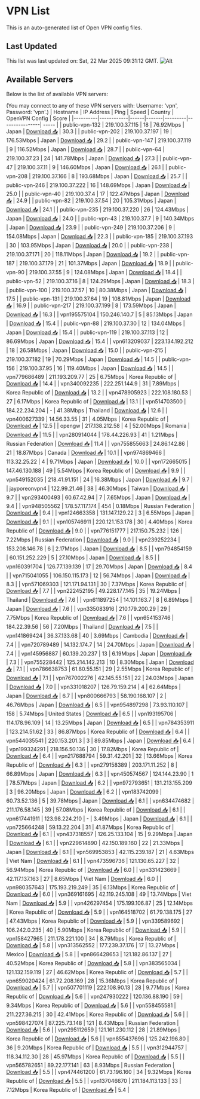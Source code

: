 # VPN List

This is an auto-generated list of Open VPN config files.

## Last Updated

This list was last updated on: Sat, 22 Mar 2025 09:31:12 GMT.
![Alt](https://repobeats.axiom.co/api/embed/186b98318ef1479477931607c1ad7d823f12451f.svg "Repobeats analytics image")

## Available Servers

Below is the list of available VPN servers:

(You may connect to any of these VPN servers with: Username: 'vpn', Password: 'vpn'.)
| Hostname | IP Address | Ping | Speed | Country | OpenVPN Config | Score |
|----------|------------|------|-------|---------|----------------| ----- |
| public-vpn-132 | 219.100.37.115 | 18 | 76.92Mbps | Japan | [Download 📥](./configs/server_0_JP.ovpn) | 30.3 |
| public-vpn-202 | 219.100.37.197 | 19 | 176.53Mbps | Japan | [Download 📥](./configs/server_1_JP.ovpn) | 29.2 |
| public-vpn-147 | 219.100.37.119 | 9 | 116.52Mbps | Japan | [Download 📥](./configs/server_2_JP.ovpn) | 28.7 |
| public-vpn-64 | 219.100.37.23 | 24 | 141.78Mbps | Japan | [Download 📥](./configs/server_3_JP.ovpn) | 27.3 |
| public-vpn-47 | 219.100.37.11 | 9 | 146.60Mbps | Japan | [Download 📥](./configs/server_4_JP.ovpn) | 26.1 |
| public-vpn-208 | 219.100.37.166 | 8 | 193.68Mbps | Japan | [Download 📥](./configs/server_5_JP.ovpn) | 25.7 |
| public-vpn-246 | 219.100.37.222 | 16 | 148.69Mbps | Japan | [Download 📥](./configs/server_6_JP.ovpn) | 25.0 |
| public-vpn-40 | 219.100.37.4 | 17 | 122.47Mbps | Japan | [Download 📥](./configs/server_7_JP.ovpn) | 24.9 |
| public-vpn-82 | 219.100.37.54 | 20 | 105.31Mbps | Japan | [Download 📥](./configs/server_8_JP.ovpn) | 24.1 |
| public-vpn-235 | 219.100.37.220 | 26 | 124.43Mbps | Japan | [Download 📥](./configs/server_9_JP.ovpn) | 24.0 |
| public-vpn-43 | 219.100.37.7 | 9 | 140.34Mbps | Japan | [Download 📥](./configs/server_10_JP.ovpn) | 23.9 |
| public-vpn-249 | 219.100.37.206 | 9 | 154.08Mbps | Japan | [Download 📥](./configs/server_11_JP.ovpn) | 22.3 |
| public-vpn-185 | 219.100.37.193 | 30 | 103.95Mbps | Japan | [Download 📥](./configs/server_12_JP.ovpn) | 20.0 |
| public-vpn-238 | 219.100.37.171 | 20 | 118.11Mbps | Japan | [Download 📥](./configs/server_13_JP.ovpn) | 19.2 |
| public-vpn-187 | 219.100.37.179 | 21 | 101.37Mbps | Japan | [Download 📥](./configs/server_14_JP.ovpn) | 18.9 |
| public-vpn-90 | 219.100.37.55 | 9 | 124.08Mbps | Japan | [Download 📥](./configs/server_15_JP.ovpn) | 18.4 |
| public-vpn-52 | 219.100.37.16 | 8 | 124.29Mbps | Japan | [Download 📥](./configs/server_16_JP.ovpn) | 18.3 |
| public-vpn-100 | 219.100.37.57 | 10 | 80.38Mbps | Japan | [Download 📥](./configs/server_17_JP.ovpn) | 17.5 |
| public-vpn-131 | 219.100.37.64 | 19 | 108.81Mbps | Japan | [Download 📥](./configs/server_18_JP.ovpn) | 16.9 |
| public-vpn-217 | 219.100.37.199 | 8 | 173.59Mbps | Japan | [Download 📥](./configs/server_19_JP.ovpn) | 16.3 |
| vpn195575104 | 150.246.140.7 | 5 | 85.13Mbps | Japan | [Download 📥](./configs/server_20_JP.ovpn) | 15.4 |
| public-vpn-88 | 219.100.37.30 | 12 | 134.04Mbps | Japan | [Download 📥](./configs/server_21_JP.ovpn) | 15.4 |
| public-vpn-119 | 219.100.37.113 | 12 | 86.69Mbps | Japan | [Download 📥](./configs/server_22_JP.ovpn) | 15.4 |
| vpn613209037 | 223.134.192.212 | 18 | 26.58Mbps | Japan | [Download 📥](./configs/server_23_JP.ovpn) | 15.0 |
| public-vpn-215 | 219.100.37.182 | 19 | 70.29Mbps | Japan | [Download 📥](./configs/server_24_JP.ovpn) | 14.5 |
| public-vpn-156 | 219.100.37.95 | 16 | 119.40Mbps | Japan | [Download 📥](./configs/server_25_JP.ovpn) | 14.5 |
| vpn779686489 | 211.193.209.77 | 25 | 6.75Mbps | Korea Republic of | [Download 📥](./configs/server_26_KR.ovpn) | 14.4 |
| vpn340092235 | 222.251.144.9 | 31 | 7.89Mbps | Korea Republic of | [Download 📥](./configs/server_27_KR.ovpn) | 13.2 |
| vpn478905923 | 222.108.180.53 | 27 | 6.17Mbps | Korea Republic of | [Download 📥](./configs/server_28_KR.ovpn) | 13.1 |
| vpn514703500 | 184.22.234.204 | - | 41.38Mbps | Thailand | [Download 📥](./configs/server_29_TH.ovpn) | 12.6 |
| vpn400627339 | 14.56.33.55 | 31 | 4.05Mbps | Korea Republic of | [Download 📥](./configs/server_30_KR.ovpn) | 12.5 |
| opengw | 217.138.212.58 | 4 | 52.00Mbps | Romania | [Download 📥](./configs/server_31_RO.ovpn) | 11.5 |
| vpn280914044 | 178.44.226.93 | 41 | 1.21Mbps | Russian Federation | [Download 📥](./configs/server_32_RU.ovpn) | 11.4 |
| vpn755855663 | 24.86.142.86 | 21 | 18.87Mbps | Canada | [Download 📥](./configs/server_33_CA.ovpn) | 10.1 |
| vpn974869466 | 113.32.25.22 | 4 | 9.71Mbps | Japan | [Download 📥](./configs/server_34_JP.ovpn) | 10.0 |
| vpn172665015 | 147.46.130.188 | 49 | 5.54Mbps | Korea Republic of | [Download 📥](./configs/server_35_KR.ovpn) | 9.9 |
| vpn549152035 | 218.41.91.151 | 24 | 16.38Mbps | Japan | [Download 📥](./configs/server_36_JP.ovpn) | 9.7 |
| jayporeonvpn4 | 122.99.21.46 | 38 | 46.30Mbps | Taiwan | [Download 📥](./configs/server_37_TW.ovpn) | 9.7 |
| vpn293400493 | 60.67.42.94 | 7 | 7.65Mbps | Japan | [Download 📥](./configs/server_38_JP.ovpn) | 9.4 |
| vpn948505562 | 178.57.117.174 | 454 | 0.18Mbps | Russian Federation | [Download 📥](./configs/server_39_RU.ovpn) | 9.4 |
| vpn124663358 | 131.147.129.22 | 3 | 6.55Mbps | Japan | [Download 📥](./configs/server_40_JP.ovpn) | 9.1 |
| vpn105746911 | 220.121.153.178 | 30 | 4.40Mbps | Korea Republic of | [Download 📥](./configs/server_41_KR.ovpn) | 9.0 |
| vpn776151777 | 217.150.75.232 | 126 | 7.22Mbps | Russian Federation | [Download 📥](./configs/server_42_RU.ovpn) | 9.0 |
| vpn239252234 | 153.208.146.78 | 6 | 2.17Mbps | Japan | [Download 📥](./configs/server_43_JP.ovpn) | 8.5 |
| vpn794854159 | 60.151.252.229 | 5 | 27.10Mbps | Japan | [Download 📥](./configs/server_44_JP.ovpn) | 8.5 |
| vpn160391704 | 126.77.139.139 | 17 | 29.70Mbps | Japan | [Download 📥](./configs/server_45_JP.ovpn) | 8.4 |
| vpn715041055 | 106.150.115.173 | 12 | 56.74Mbps | Japan | [Download 📥](./configs/server_46_JP.ovpn) | 8.3 |
| vpn571069303 | 121.171.94.131 | 30 | 7.37Mbps | Korea Republic of | [Download 📥](./configs/server_47_KR.ovpn) | 7.7 |
| vpn222452195 | 49.228.177.145 | 35 | 19.24Mbps | Thailand | [Download 📥](./configs/server_48_TH.ovpn) | 7.6 |
| vpn611897254 | 14.101.163.7 | 8 | 6.89Mbps | Japan | [Download 📥](./configs/server_49_JP.ovpn) | 7.6 |
| vpn335083916 | 210.179.200.29 | 29 | 7.75Mbps | Korea Republic of | [Download 📥](./configs/server_50_KR.ovpn) | 7.6 |
| vpn654153746 | 184.22.39.56 | 56 | 7.20Mbps | Thailand | [Download 📥](./configs/server_51_TH.ovpn) | 7.5 |
| vpn141869424 | 36.37.133.68 | 40 | 3.69Mbps | Cambodia | [Download 📥](./configs/server_52_KH.ovpn) | 7.4 |
| vpn720789489 | 14.132.174.7 | 14 | 24.70Mbps | Japan | [Download 📥](./configs/server_53_JP.ovpn) | 7.4 |
| vpn145956887 | 60.139.20.237 | 13 | 6.19Mbps | Japan | [Download 📥](./configs/server_54_JP.ovpn) | 7.3 |
| vpn755228442 | 125.214.142.213 | 10 | 8.30Mbps | Japan | [Download 📥](./configs/server_55_JP.ovpn) | 7.1 |
| vpn786638753 | 61.80.55.151 | 29 | 2.55Mbps | Korea Republic of | [Download 📥](./configs/server_56_KR.ovpn) | 7.1 |
| vpn767002276 | 42.145.55.151 | 22 | 24.03Mbps | Japan | [Download 📥](./configs/server_57_JP.ovpn) | 7.0 |
| vpn331018207 | 126.79.159.214 | 4 | 62.64Mbps | Japan | [Download 📥](./configs/server_58_JP.ovpn) | 6.7 |
| vpn800666793 | 58.190.168.107 | 2 | 46.76Mbps | Japan | [Download 📥](./configs/server_59_JP.ovpn) | 6.5 |
| vpn954897298 | 73.93.110.107 | 158 | 5.74Mbps | United States | [Download 📥](./configs/server_60_US.ovpn) | 6.5 |
| vpn193195706 | 114.178.96.109 | 14 | 13.25Mbps | Japan | [Download 📥](./configs/server_61_JP.ovpn) | 6.5 |
| vpn784353911 | 123.214.51.62 | 33 | 86.87Mbps | Korea Republic of | [Download 📥](./configs/server_62_KR.ovpn) | 6.4 |
| vpn544035541 | 220.153.201.3 | 3 | 89.85Mbps | Japan | [Download 📥](./configs/server_63_JP.ovpn) | 6.4 |
| vpn199324291 | 218.156.50.136 | 30 | 17.82Mbps | Korea Republic of | [Download 📥](./configs/server_64_KR.ovpn) | 6.4 |
| vpn217688794 | 59.31.42.201 | 32 | 13.66Mbps | Korea Republic of | [Download 📥](./configs/server_65_KR.ovpn) | 6.3 |
| vpn279158389 | 203.171.11.252 | 8 | 66.89Mbps | Japan | [Download 📥](./configs/server_66_JP.ovpn) | 6.3 |
| vpn450574567 | 124.144.23.90 | 1 | 78.57Mbps | Japan | [Download 📥](./configs/server_67_JP.ovpn) | 6.2 |
| vpn972793651 | 131.213.155.209 | 3 | 96.20Mbps | Japan | [Download 📥](./configs/server_68_JP.ovpn) | 6.2 |
| vpn183742099 | 60.73.52.136 | 5 | 39.78Mbps | Japan | [Download 📥](./configs/server_69_JP.ovpn) | 6.1 |
| vpn634474682 | 211.176.58.145 | 39 | 57.08Mbps | Korea Republic of | [Download 📥](./configs/server_70_KR.ovpn) | 6.1 |
| vpn617441911 | 123.98.224.210 | - | 3.49Mbps | Japan | [Download 📥](./configs/server_71_JP.ovpn) | 6.1 |
| vpn725664248 | 59.13.22.204 | 31 | 41.87Mbps | Korea Republic of | [Download 📥](./configs/server_72_KR.ovpn) | 6.1 |
| vpn437318557 | 126.25.133.104 | 15 | 9.29Mbps | Japan | [Download 📥](./configs/server_73_JP.ovpn) | 6.1 |
| vpn229614890 | 42.150.189.160 | 22 | 21.33Mbps | Japan | [Download 📥](./configs/server_74_JP.ovpn) | 6.1 |
| vpn569953853 | 42.115.239.187 | 21 | 4.63Mbps | Viet Nam | [Download 📥](./configs/server_75_VN.ovpn) | 6.1 |
| vpn473596736 | 121.130.65.227 | 32 | 56.94Mbps | Korea Republic of | [Download 📥](./configs/server_76_KR.ovpn) | 6.0 |
| vpn331423669 | 42.117.137.163 | 27 | 8.65Mbps | Viet Nam | [Download 📥](./configs/server_77_VN.ovpn) | 6.0 |
| vpn980357643 | 175.193.219.249 | 35 | 6.13Mbps | Korea Republic of | [Download 📥](./configs/server_78_KR.ovpn) | 6.0 |
| vpn369161695 | 42.119.245.108 | 49 | 13.74Mbps | Viet Nam | [Download 📥](./configs/server_79_VN.ovpn) | 5.9 |
| vpn426297454 | 175.199.106.87 | 25 | 12.14Mbps | Korea Republic of | [Download 📥](./configs/server_80_KR.ovpn) | 5.9 |
| vpn164518702 | 61.79.138.175 | 27 | 47.43Mbps | Korea Republic of | [Download 📥](./configs/server_81_KR.ovpn) | 5.9 |
| vpn339589692 | 106.242.0.235 | 40 | 5.90Mbps | Korea Republic of | [Download 📥](./configs/server_82_KR.ovpn) | 5.9 |
| vpn158427965 | 211.178.221.100 | 34 | 8.79Mbps | Korea Republic of | [Download 📥](./configs/server_83_KR.ovpn) | 5.8 |
| vpn313562552 | 177.239.37.176 | 17 | 13.27Mbps | Mexico | [Download 📥](./configs/server_84_MX.ovpn) | 5.8 |
| vpn866428653 | 121.182.86.137 | 27 | 40.52Mbps | Korea Republic of | [Download 📥](./configs/server_85_KR.ovpn) | 5.8 |
| vpn383565034 | 121.132.159.119 | 27 | 46.62Mbps | Korea Republic of | [Download 📥](./configs/server_86_KR.ovpn) | 5.7 |
| vpn659020424 | 61.72.208.169 | 28 | 15.36Mbps | Korea Republic of | [Download 📥](./configs/server_87_KR.ovpn) | 5.7 |
| vpn507701119 | 222.108.90.13 | 28 | 9.77Mbps | Korea Republic of | [Download 📥](./configs/server_88_KR.ovpn) | 5.6 |
| vpn247930222 | 120.136.88.190 | 59 | 9.34Mbps | Korea Republic of | [Download 📥](./configs/server_89_KR.ovpn) | 5.6 |
| vpn558455581 | 211.227.36.215 | 30 | 42.41Mbps | Korea Republic of | [Download 📥](./configs/server_90_KR.ovpn) | 5.6 |
| vpn598427074 | 87.225.73.148 | 121 | 8.43Mbps | Russian Federation | [Download 📥](./configs/server_91_RU.ovpn) | 5.6 |
| vpn295112659 | 121.161.230.112 | 28 | 21.89Mbps | Korea Republic of | [Download 📥](./configs/server_92_KR.ovpn) | 5.6 |
| vpn855437696 | 125.242.196.80 | 36 | 9.20Mbps | Korea Republic of | [Download 📥](./configs/server_93_KR.ovpn) | 5.5 |
| vpn312944757 | 118.34.112.30 | 28 | 45.97Mbps | Korea Republic of | [Download 📥](./configs/server_94_KR.ovpn) | 5.5 |
| vpn565782651 | 89.22.177.141 | 63 | 8.93Mbps | Russian Federation | [Download 📥](./configs/server_95_RU.ovpn) | 5.5 |
| vpn474461200 | 61.73.196.160 | 34 | 9.32Mbps | Korea Republic of | [Download 📥](./configs/server_96_KR.ovpn) | 5.5 |
| vpn137046670 | 211.184.113.133 | 33 | 7.12Mbps | Korea Republic of | [Download 📥](./configs/server_97_KR.ovpn) | 5.4 |
